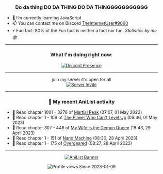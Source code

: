 <div align="center">

### Do da thing DO DA THING DO DA THINGGGGGGGGGGG
</div>

- 🌱 I’m currently learning JavaScript
- 📫 You can contact me on Discord [TheInternetUser#9060](https://discord.com/users/534117072796385300)
- ⚡ Fun fact: 80% of the Fun fact is neither a fact nor fun. _Statistics by me 😎_
<hr>

<div align="center">

### What I'm doing right now:
[![Discord Presence](https://lanyard.cnrad.dev/api/534117072796385300)](https://discord.com/users/534117072796385300)
<hr>

join my server it's open for all <br>
[![Server Invite](https://invidget.switchblade.xyz/bfYgVHxrSs)](https://discord.gg/bfYgVHxrSs)

<hr>
  
### 🌸 My recent AniList activity

</div>

<!-- ANILIST_ACTIVITY:start -->

-   📖 Read chapter 1001 - 3276 of [Martial Peak](https://anilist.co/manga/104494) (07:07, 01 May 2023)
-   📖 Read chapter 1 - 109 of [The Player Who Can't Level Up](https://anilist.co/manga/130511) (06:46, 01 May 2023)
-   📖 Read chapter 307 - 446 of [My Wife is the Demon Queen](https://anilist.co/manga/107966) (18:43, 29 April 2023)
-   📖 Read chapter 1 - 151 of [Nano Machine](https://anilist.co/manga/120980) (08:30, 28 April 2023)
-   📖 Read chapter 1 - 175 of [Overgeared](https://anilist.co/manga/117460) (08:27, 28 April 2023)

<!-- ANILIST_ACTIVITY:end -->
<hr>

<div align="center">

[![AniList Banner](https://img.anili.st/User/929966)](https://anilist.co/user/TheInternetUser)

![Profile views](https://gpvc.arturio.dev/TheInternetUse7) Since 2023-01-09

</div>
